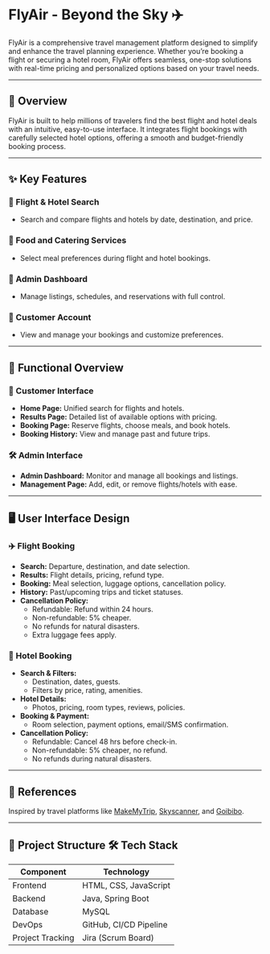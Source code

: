 # FlyAir - Beyond the Sky ✈️

FlyAir is a comprehensive travel management platform designed to simplify and enhance the travel planning experience. Whether you’re booking a flight or securing a hotel room, FlyAir offers seamless, one-stop solutions with real-time pricing and personalized options based on your travel needs.

---

## 🚀 Overview

FlyAir is built to help millions of travelers find the best flight and hotel deals with an intuitive, easy-to-use interface. It integrates flight bookings with carefully selected hotel options, offering a smooth and budget-friendly booking process.

---

## ✨ Key Features

### 🔹 Flight & Hotel Search
- Search and compare flights and hotels by date, destination, and price.

### 🔹 Food and Catering Services
- Select meal preferences during flight and hotel bookings.

### 🔹 Admin Dashboard
- Manage listings, schedules, and reservations with full control.

### 🔹 Customer Account
- View and manage your bookings and customize preferences.

---

## 🧩 Functional Overview

### 👤 Customer Interface
- **Home Page:** Unified search for flights and hotels.
- **Results Page:** Detailed list of available options with pricing.
- **Booking Page:** Reserve flights, choose meals, and book hotels.
- **Booking History:** View and manage past and future trips.

### 🛠️ Admin Interface
- **Admin Dashboard:** Monitor and manage all bookings and listings.
- **Management Page:** Add, edit, or remove flights/hotels with ease.

---

## 🖥️ User Interface Design

### ✈️ Flight Booking
- **Search:** Departure, destination, and date selection.
- **Results:** Flight details, pricing, refund type.
- **Booking:** Meal selection, luggage options, cancellation policy.
- **History:** Past/upcoming trips and ticket statuses.
- **Cancellation Policy:**
  - Refundable: Refund within 24 hours.
  - Non-refundable: 5% cheaper.
  - No refunds for natural disasters.
  - Extra luggage fees apply.

### 🏨 Hotel Booking
- **Search & Filters:**
  - Destination, dates, guests.
  - Filters by price, rating, amenities.
- **Hotel Details:**
  - Photos, pricing, room types, reviews, policies.
- **Booking & Payment:**
  - Room selection, payment options, email/SMS confirmation.
- **Cancellation Policy:**
  - Refundable: Cancel 48 hrs before check-in.
  - Non-refundable: 5% cheaper, no refund.
  - No refunds during natural disasters.

---

## 📝 References

Inspired by travel platforms like [MakeMyTrip](https://www.makemytrip.com), [Skyscanner](https://www.skyscanner.com), and [Goibibo](https://www.goibibo.com).

---

## 📂 Project Structure 🛠️ Tech Stack

| Component        | Technology             |
|------------------|------------------------|
| Frontend         | HTML, CSS, JavaScript  |
| Backend          | Java, Spring Boot      |
| Database         | MySQL                  |
| DevOps           | GitHub, CI/CD Pipeline |
| Project Tracking | Jira (Scrum Board)     |

